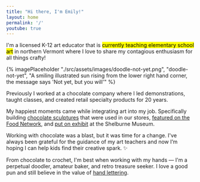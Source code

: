 ```yaml
---
title: "Hi there, I'm Emily!"
layout: home
permalink: '/'
youtube: true
---
```


I'm a licensed K-12 art educator that is <mark>currently teaching elementary school art</mark> in northern Vermont where I love to share my contagious enthusiasm for all things crafty!

{% imagePlaceholder "./src/assets/images/doodle-not-yet.png", "doodle-not-yet", "A smiling illustrated sun rising from the lower right hand corner, the message says 'Not yet, but you will'" %}

Previously I worked at a chocolate company where I led demonstrations, taught classes, and created retail specialty products for 20 years.

My happiest moments came while integrating art into my job. Specifically building [chocolate sculptures](https://chocolatesculptress.com) that were used in our stores, [featured on the Food Network](https://chocolatesculptress.com/sculptures/cuckoo-clock/ 'Giant Chocolate Cuckoo Clock on the Food Network'), and [put on exhibit](https://chocolatesculptress.com/sculptures/donut-shop/ 'Donut Shop Chocolate Sculpture on display at Shelburne Museum') at the Shelburne Museum.

Working with chocolate was a blast, but it was time for a change. I've always been grateful for the guidance of my art teachers and now I’m hoping I can help kids find their creative spark. ✨

From chocolate to crochet, I'm best when working with my hands &#8212; I'm a perpetual doodler, amateur baker, and retro treasure seeker. I love a good pun and still believe in the value of [hand lettering](/lettering/).
